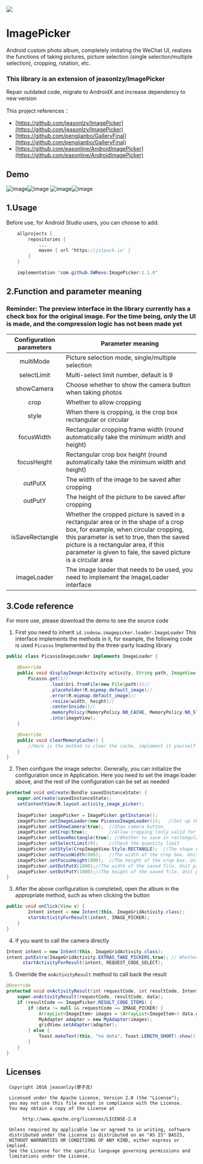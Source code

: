 [![](https://jitpack.io/v/SWRevo/ImagePicker.svg)](https://jitpack.io/#SWRevo/ImagePicker)

# ImagePicker
Android custom photo album, completely imitating the WeChat UI, realizes the functions of taking pictures, picture selection (single selection/multiple selection), cropping, rotation, etc.

### This library is an extension of jeasonlzy/ImagePicker
Repair outdated code, migrate to AndroidX and increase dependency to new version

This project references：

* [https://github.com/jeasonlzy/ImagePicker](https://github.com/jeasonlzy/ImagePicker)
* [https://github.com/pengjianbo/GalleryFinal](https://github.com/pengjianbo/GalleryFinal) 
* [https://github.com/easonline/AndroidImagePicker](https://github.com/easonline/AndroidImagePicker)
 
## Demo
 ![image](https://github.com/jeasonlzy/Screenshots/blob/master/ImagePicker/demo1.png)![image](https://github.com/jeasonlzy/Screenshots/blob/master/ImagePicker/demo2.gif)
 ![image](https://github.com/jeasonlzy/Screenshots/blob/master/ImagePicker/demo3.gif)![image](https://github.com/jeasonlzy/Screenshots/blob/master/ImagePicker/demo5.gif)

## 1.Usage

Before use, for Android Studio users, you can choose to add:

```java
	allprojects {
		repositories {
			...
			maven { url 'https://jitpack.io' }
		}
	}
```


```java
	implementation 'com.github.SWRevo:ImagePicker:1.1.0'
```

## 2.Function and parameter meaning

### Reminder: The preview interface in the library currently has a check box for the original image. For the time being, only the UI is made, and the compression logic has not been made yet

|Configuration parameters|Parameter meaning|
|:--:|--|
|multiMode|Picture selection mode, single/multiple selection|
|selectLimit|Multi-select limit number, default is 9|
|showCamera|Choose whether to show the camera button when taking photos|
|crop|Whether to allow cropping|
|style|When there is cropping, is the crop box rectangular or circular|
|focusWidth|Rectangular cropping frame width (round automatically take the minimum width and height)|
|focusHeight|Rectangular crop box height (round automatically take the minimum width and height)|
|outPutX|The width of the image to be saved after cropping|
|outPutY|The height of the picture to be saved after cropping|
|isSaveRectangle|Whether the cropped picture is saved in a rectangular area or in the shape of a crop box, for example, when circular cropping, this parameter is set to true, then the saved picture is a rectangular area, if this parameter is given to fale, the saved picture is a circular area|
|imageLoader|The image loader that needs to be used, you need to implement the ImageLoader interface|

## 3.Code reference

For more use, please download the demo to see the source code

1. First you need to inherit `id.indosw.imagepicker.loader.ImageLoader` This interface implements the methods in it, for example, the following code is used `Picasso` Implemented by the three-party loading library
```java
public class PicassoImageLoader implements ImageLoader {

    @Override
    public void displayImage(Activity activity, String path, ImageView imageView, int width, int height) {
        Picasso.get()//
                .load(Uri.fromFile(new File(path)))//
                .placeholder(R.mipmap.default_image)//
                .error(R.mipmap.default_image)//
                .resize(width, height)//
                .centerInside()//
                .memoryPolicy(MemoryPolicy.NO_CACHE, MemoryPolicy.NO_STORE)//
                .into(imageView);
    }

    @Override
    public void clearMemoryCache() {
        //Here is the method to clear the cache, implement it yourself as needed
    }
}
```

2. Then configure the image selector. Generally, you can initialize the configuration once in Application. Here you need to set the image loader above, and the rest of the configuration can be set as needed
```java
protected void onCreate(Bundle savedInstanceState) {
    super.onCreate(savedInstanceState);
    setContentView(R.layout.activity_image_picker);
    
    ImagePicker imagePicker = ImagePicker.getInstance();
    imagePicker.setImageLoader(new PicassoImageLoader());   //Set up the image loader
    imagePicker.setShowCamera(true);  //Show camera button
    imagePicker.setCrop(true);        //Allow cropping (only valid for single selection)
    imagePicker.setSaveRectangle(true); //Whether to save in rectangular area
    imagePicker.setSelectLimit(9);    //Check the quantity limit
    imagePicker.setStyle(CropImageView.Style.RECTANGLE);  //The shape of the crop box
    imagePicker.setFocusWidth(800);   //The width of the crop box. Unit pixel (the circle automatically takes the minimum width and height)
    imagePicker.setFocusHeight(800);  //The height of the crop box. Unit pixel (the circle automatically takes the minimum width and height)
    imagePicker.setOutPutX(1000);//The width of the saved file. Unit pixel
    imagePicker.setOutPutY(1000);//The height of the saved file. Unit pixel
}
```

3. After the above configuration is completed, open the album in the appropriate method, such as when clicking the button
```java
public void onClick(View v) {
        Intent intent = new Intent(this, ImageGridActivity.class);
        startActivityForResult(intent, IMAGE_PICKER);  
    }
}
```

4. If you want to call the camera directly
```java
Intent intent = new Intent(this, ImageGridActivity.class);
intent.putExtra(ImageGridActivity.EXTRAS_TAKE_PICKERS,true); // Whether to open the camera directly
      startActivityForResult(intent, REQUEST_CODE_SELECT);
```

5. Override the `onActivityResult` method to call back the result
```java
@Override
protected void onActivityResult(int requestCode, int resultCode, Intent data) {
    super.onActivityResult(requestCode, resultCode, data);
    if (resultCode == ImagePicker.RESULT_CODE_ITEMS) {
        if (data != null && requestCode == IMAGE_PICKER) {
            ArrayList<ImageItem> images = (ArrayList<ImageItem>) data.getSerializableExtra(ImagePicker.EXTRA_RESULT_ITEMS);
            MyAdapter adapter = new MyAdapter(images);
            gridView.setAdapter(adapter);
        } else {
            Toast.makeText(this, "no data", Toast.LENGTH_SHORT).show();
        }
    }
}
```

## Licenses
```
 Copyright 2016 jeasonlzy(廖子尧)

 Licensed under the Apache License, Version 2.0 (the "License");
 you may not use this file except in compliance with the License.
 You may obtain a copy of the License at

      http://www.apache.org/licenses/LICENSE-2.0

 Unless required by applicable law or agreed to in writing, software
 distributed under the License is distributed on an "AS IS" BASIS,
 WITHOUT WARRANTIES OR CONDITIONS OF ANY KIND, either express or implied.
 See the License for the specific language governing permissions and
 limitations under the License.
```

